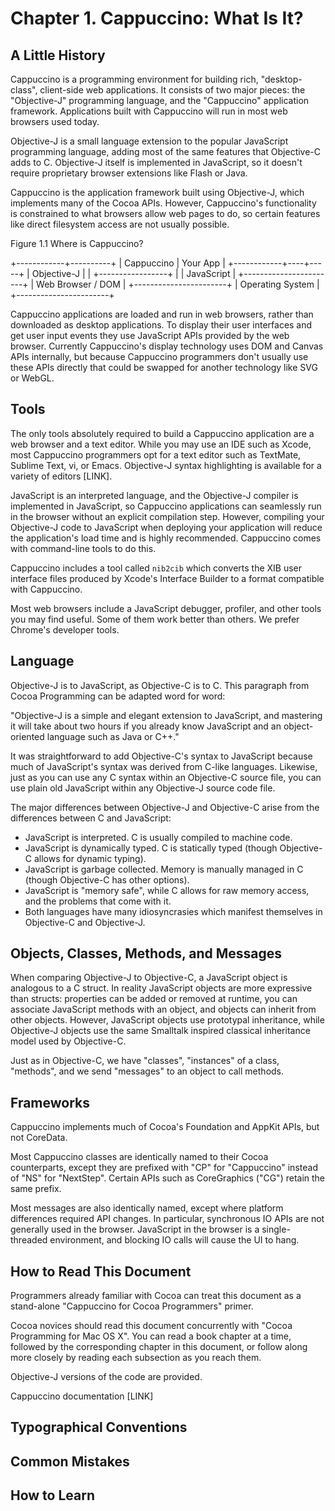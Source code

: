 Chapter 1. Cappuccino: What Is It?
==================================

A Little History
----------------

Cappuccino is a programming environment for building rich, "desktop-class", client-side web applications. It consists of two major pieces: the "Objective-J" programming language, and the "Cappuccino" application framework. Applications built with Cappuccino will run in most web browsers used today.

Objective-J is a small language extension to the popular JavaScript programming language, adding most of the same features that Objective-C adds to C. Objective-J itself is implemented in JavaScript, so it doesn't require proprietary browser extensions like Flash or Java.

Cappuccino is the application framework built using Objective-J, which implements many of the Cocoa APIs. However, Cappuccino's functionality is constrained to what browsers allow web pages to do, so certain features like direct filesystem access are not usually possible. 

Figure 1.1 Where is Cappuccino?

+------------+----------+
| Cappuccino | Your App |
+------------+----+-----+
|   Objective-J   |     |
+-----------------+     |
|       JavaScript      |
+-----------------------+
|   Web Browser / DOM   |
+-----------------------+
|   Operating System    |
+-----------------------+

Cappuccino applications are loaded and run in web browsers, rather than downloaded as desktop applications. To display their user interfaces and get user input events they use JavaScript APIs provided by the web browser. Currently Cappuccino's display technology uses DOM and Canvas APIs internally, but because Cappuccino programmers don't usually use these APIs directly that could be swapped for another technology like SVG or WebGL.

Tools
-----

The only tools absolutely required to build a Cappuccino application are a web browser and a text editor. While you may use an IDE such as Xcode, most Cappuccino programmers opt for a text editor such as TextMate, Sublime Text, vi, or Emacs. Objective-J syntax highlighting is available for a variety of editors [LINK].

JavaScript is an interpreted language, and the Objective-J compiler is implemented in JavaScript, so Cappuccino applications can seamlessly run in the browser without an explicit compilation step. However, compiling your Objective-J code to JavaScript when deploying your application will reduce the application's load time and is highly recommended. Cappuccino comes with command-line tools to do this.

Cappuccino includes a tool called `nib2cib` which converts the XIB user interface files produced by Xcode's Interface Builder to a format compatible with Cappuccino. 

Most web browsers include a JavaScript debugger, profiler, and other tools you may find useful. Some of them work better than others. We prefer Chrome's developer tools.

Language
--------

Objective-J is to JavaScript, as Objective-C is to C. This paragraph from Cocoa Programming can be adapted word for word:

"Objective-J is a simple and elegant extension to JavaScript, and mastering it will take about two hours if you already know JavaScript and an object-oriented language such as Java or C++."

It was straightforward to add Objective-C's syntax to JavaScript because much of JavaScript's syntax was derived from C-like languages. Likewise, just as you can use any C syntax within an Objective-C source file, you can use plain old JavaScript within any Objective-J source code file.

The major differences between Objective-J and Objective-C arise from the differences between C and JavaScript:

* JavaScript is interpreted. C is usually compiled to machine code.
* JavaScript is dynamically typed. C is statically typed (though Objective-C allows for dynamic typing).
* JavaScript is garbage collected. Memory is manually managed in C (though Objective-C has other options).
* JavaScript is "memory safe", while C allows for raw memory access, and the problems that come with it.
* Both languages have many idiosyncrasies which manifest themselves in Objective-C and Objective-J.

Objects, Classes, Methods, and Messages
---------------------------------------

When comparing Objective-J to Objective-C, a JavaScript object is analogous to a C struct. In reality JavaScript objects are more expressive than structs: properties can be added or removed at runtime, you can associate JavaScript methods with an object, and objects can inherit from other objects. However, JavaScript objects use prototypal inheritance, while Objective-J objects use the same Smalltalk inspired classical inheritance model used by Objective-C.

Just as in Objective-C, we have "classes", "instances" of a class, "methods", and we send "messages" to an object to call methods.

Frameworks
----------

Cappuccino implements much of Cocoa's Foundation and AppKit APIs, but not CoreData.

Most Cappuccino classes are identically named to their Cocoa counterparts, except they are prefixed with "CP" for "Cappuccino" instead of "NS" for "NextStep". Certain APIs such as CoreGraphics ("CG") retain the same prefix.

Most messages are also identically named, except where platform differences required API changes. In particular, synchronous IO APIs are not generally used in the browser. JavaScript in the browser is a single-threaded environment, and blocking IO calls will cause the UI to hang.

How to Read This Document
-------------------------

Programmers already familiar with Cocoa can treat this document as a stand-alone "Cappuccino for Cocoa Programmers" primer.

Cocoa novices should read this document concurrently with "Cocoa Programming for Mac OS X". You can read a book chapter at a time, followed by the corresponding chapter in this document, or follow along more closely by reading each subsection as you reach them.

Objective-J versions of the code are provided.

Cappuccino documentation [LINK]

Typographical Conventions
-------------------------

Common Mistakes
---------------

How to Learn
------------